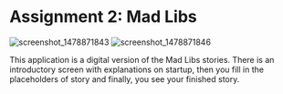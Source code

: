 # Assignment 2: Mad Libs

![screenshot_1478871843](https://cloud.githubusercontent.com/assets/9742900/20216879/52cff67a-a81d-11e6-90d9-1343f2ce23c5.png)
![screenshot_1478871846](https://cloud.githubusercontent.com/assets/9742900/20216880/52ea20a4-a81d-11e6-85d3-8a4b0b4cbc98.png)


This application is a digital version of the Mad Libs stories. There is an introductory screen with explanations on startup, then you fill in the placeholders of story and finally, you see your finished story. 


